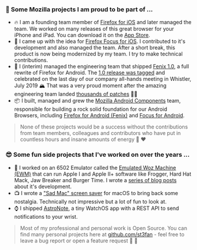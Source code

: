 ### 🦊 Some Mozilla projects I am proud to be part of ...

- 🔥 I am a founding team member of [Firefox for iOS](https://github.com/mozilla-mobile/firefox-ios) and later managed the team. We worked on many releases of this great browser for your iPhone and iPad. You can download it on the [App Store](https://apps.apple.com/ca/app/firefox-private-safe-browser/id989804926).
- 🤫 I came up with the idea for [Firefox Focus for iOS](https://github.com/mozilla-mobile/focus-ios). I contributed to it's development and also managed the team. After a short break, this product is now being modernized by my team. I try to make technical contributions.
- 🎂 I (interim) managed the engineering team that shipped [Fenix 1.0](https://blog.mozilla.org/futurereleases/2019/06/27/reinventing-firefox-for-android-a-preview/), a full rewrite of Firefox for Android. The [1.0 release was tagged](https://github.com/mozilla-mobile/fenix/releases/tag/v1.0.0) and celebrated on the last day of our company all-hands meeting in Whistler, July 2019 🏔 That was a very proud moment after the amazing engineering team landed [thousands of patches](https://github.com/mozilla-mobile/fenix/compare/v0.1...v1.0.0) 🐻🥂
- 📦 I built, managed and grew the [Mozilla Android Components](https://github.com/mozilla-mobile/android-components) team, responsible for building a rock solid foundation for our Android Browsers, including [Firefox for Android (Fenix)](https://github.com/mozilla-mobile/fenix) and [Focus for Android](https://github.com/mozilla-mobile/focus-android).

> None of these projects would be a success without the contributions from team members, colleagues and contributors who have put in countless hours and insane amounts of energy 🦊 ❤️

### 😎 Some fun side projects that I've worked on over the years ...

- 🍎 I worked on an 6502 Emulator called the [Emulated Woz Machine (EWM)](https://github.com/st3fan/ewm) that can run Apple I and Apple II+ software like Frogger, Hard Hat Mack, Jaw Breaker and Burger Time. I wrote a [series of blog posts](https://stefan.arentz.ca/posts/) about it's development.
- 📺 I wrote a ["Sad Mac" screen saver](https://stefan.arentz.ca/posts/2018-09-21-sadmac/) for macOS to bring back some nostalgia. Technically not impressive but a lot of fun to look at.
- ⌚️ I shipped [AstroNote](https://astronote.app), a tiny WatchOS app with a REST API to send notifications to your wrist.

> Most of my professional and personal work is Open Source. You can find many personal projects here at [github.com/st3fan](https://github.com/st3fan) - feel free to leave a bug report or open a feature request 🙏 🐞
